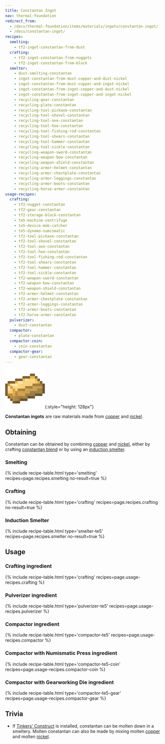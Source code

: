 ```yaml
---
title: Constantan Ingot
nav: thermal-foundation
redirect_from:
  - /docs/thermal-foundation/items/materials/ingots/constantan-ingot/
  - /docs/constantan-ingot/
recipes:
  smelting:
    - tf2-ingot-constantan-from-dust
  crafting:
    - tf2-ingot-constantan-from-nuggets
    - tf2-ingot-constantan-from-block
  smelter:
    - dust-smelting-constantan
    - ingot-constantan-from-dust-copper-and-dust-nickel
    - ingot-constantan-from-dust-copper-and-ingot-nickel
    - ingot-constantan-from-ingot-copper-and-dust-nickel
    - ingot-constantan-from-ingot-copper-and-ingot-nickel
    - recycling-gear-constantan
    - recycling-plate-constantan
    - recycling-tool-pickaxe-constantan
    - recycling-tool-shovel-constantan
    - recycling-tool-axe-constantan
    - recycling-tool-hoe-constantan
    - recycling-tool-fishing-rod-constantan
    - recycling-tool-shears-constantan
    - recycling-tool-hammer-constantan
    - recycling-tool-sickle-constantan
    - recycling-weapon-sword-constantan
    - recycling-weapon-bow-constantan
    - recycling-weapon-shield-constantan
    - recycling-armor-helmet-constantan
    - recycling-armor-chestplate-constantan
    - recycling-armor-leggings-constantan
    - recycling-armor-boots-constantan
    - recycling-horse-armor-constantan
usage-recipes:
  crafting:
    - tf2-nugget-constantan
    - tf2-gear-constantan
    - tf2-storage-block-constantan
    - te5-machine-centrifuge
    - te5-device-mob-catcher
    - te5-dynamo-numismatic
    - tf2-tool-pickaxe-constantan
    - tf2-tool-shovel-constantan
    - tf2-tool-axe-constantan
    - tf2-tool-hoe-constantan
    - tf2-tool-fishing-rod-constantan
    - tf2-tool-shears-constantan
    - tf2-tool-hammer-constantan
    - tf2-tool-sickle-constantan
    - tf2-weapon-sword-constantan
    - tf2-weapon-bow-constantan
    - tf2-weapon-shield-constantan
    - tf2-armor-helmet-constantan
    - tf2-armor-chestplate-constantan
    - tf2-armor-leggings-constantan
    - tf2-armor-boots-constantan
    - tf2-horse-armor-constantan
  pulverizer:
    - dust-constantan
  compactor:
    - plate-constantan
  compactor-coin:
    - coin-constantan
  compactor-gear:
    - gear-constantan
---
```


![Constantan ingot](/assets/images/thermal-foundation/ingot-constantan.png){:style="height: 128px"}


**Constantan ingots** are raw materials made from [copper](/docs/thermal-foundation/copper-ingot/)
and [nickel](/docs/thermal-foundation/nickel-ingot/).


Obtaining
---------

Constantan can be obtained by combining [copper](/docs/thermal-foundation/copper-ingot/) and
[nickel](/docs/thermal-foundation/nickel-ingot/), either by crafting [constantan
blend](/docs/thermal-foundation/constantan-blend/) or by using an [induction
smelter](/docs/thermal-expansion/induction-smelter/).

### Smelting
{% include recipe-table.html type='smelting' recipes=page.recipes.smelting no-result=true %}

### Crafting
{% include recipe-table.html type='crafting' recipes=page.recipes.crafting no-result=true %}

### Induction Smelter
{% include recipe-table.html type='smelter-te5' recipes=page.recipes.smelter no-result=true %}


Usage
-----

### Crafting ingredient
{% include recipe-table.html type='crafting' recipes=page.usage-recipes.crafting %}

### Pulverizer ingredient
{% include recipe-table.html type='pulverizer-te5' recipes=page.usage-recipes.pulverizer %}

### Compactor ingredient
{% include recipe-table.html type='compactor-te5' recipes=page.usage-recipes.compactor %}

### Compactor with Numismatic Press ingredient
{% include recipe-table.html type='compactor-te5-coin' recipes=page.usage-recipes.compactor-coin %}

### Compactor with Gearworking Die ingredient
{% include recipe-table.html type='compactor-te5-gear' recipes=page.usage-recipes.compactor-gear %}


Trivia
------

* If [Tinkers'
  Construct](https://minecraft.curseforge.com/projects/tinkers-construct) is
  installed, constantan can be molten down in a smeltery. Molten constantan can
  also be made by mixing molten [copper](/docs/thermal-foundation/copper-ingot/) and molten
  [nickel](/docs/thermal-foundation/nickel-ingot/).

